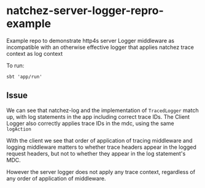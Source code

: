 # natchez-server-logger-repro-example

Example repo to demonstrate http4s server Logger middleware
as incompatible with an otherwise effective logger that 
applies natchez trace context as log context

To run:

```
sbt 'app/run'
```

## Issue

We can see that natchez-log and the implementation of `TracedLogger` match up,
with log statements in the app including correct trace IDs. The Client Logger
also correctly applies trace IDs in the mdc, using the same `logAction`

With the client we see that order of application of tracing middleware and
logging middleware matters to whether trace headers appear in the logged request headers, but not to whether they appear in the log statement's MDC.

However the server logger does not apply any trace context, regardless of any
order of application of middleware.
